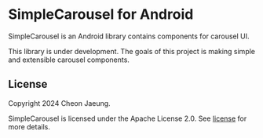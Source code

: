 # SimpleCarousel for Android

SimpleCarousel is an Android library contains components for carousel UI.

This library is under development.
The goals of this project is making simple and extensible carousel components.

## License

Copyright 2024 Cheon Jaeung.

SimpleCarousel is licensed under the Apache License 2.0. See [license](./LICENSE.txt) for more details.

